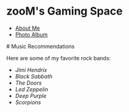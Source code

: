 # zooM's Gaming Space
<nav>
      <ul>
        <li><a href="about-me.md">About Me</a></li>
        <li><a href="photoalbum.md">Photo Album</a></li>
      </ul>
    </nav>
# Music Recommendations

Here are some of my favorite rock bands:

- *Jimi Hendrix*
- *Black Sabbath*
- *The Doors*
- *Led Zeppelin*
- *Deep Purple*
- *Scorpions*

